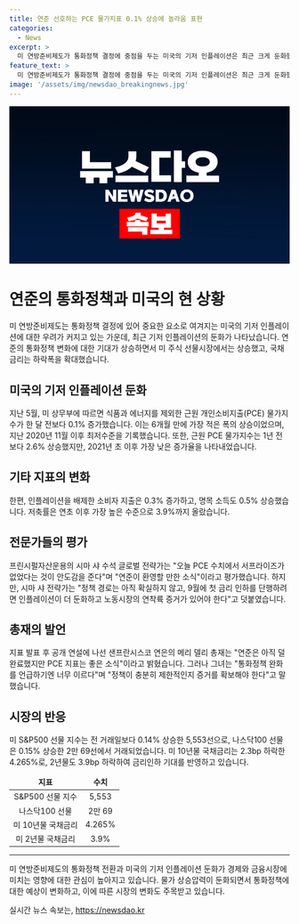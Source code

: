 ```yaml
---
title: 연준 선호하는 PCE 물가지표 0.1% 상승에 놀라움 표현
categories:
  - News
excerpt: >
  미 연방준비제도가 통화정책 결정에 중점을 두는 미국의 기저 인플레이션은 최근 크게 둔화했다. 이에 따라 연준의 통화정책 변화 기대가 높아지면서 미국 주식 선물시장은 상승하고 국채 금리는 하락했다. 미 상무부 발표에 따르면 지난 5월 근원 개인소비지출(PCE) 물가지수는 전월 대비 0.1% 상승했으며, 6개월 만에 가장 낮은 증가율을 기록했다. 그러나 소비자 지출과 명목 소득은 상승하고, 저축률은 높아지는 등 물가지수 외 지표들은 양호한 모습을 보였다. 연은 총재의 발언과 시장의 반응을 통해 물가와 통화정책에 대한 관심이 증폭되고 있는 상황이다.
feature_text: >
  미 연방준비제도가 통화정책 결정에 중점을 두는 미국의 기저 인플레이션은 최근 크게 둔화했다. 이에 따라 연준의 통화정책 변화 기대가 높아지면서 미국 주식 선물시장은 상승하고 국채 금리는 하락했다. 미 상무부 발표에 따르면 지난 5월 근원 개인소비지출(PCE) 물가지수는 전월 대비 0.1% 상승했으며, 6개월 만에 가장 낮은 증가율을 기록했다. 그러나 소비자 지출과 명목 소득은 상승하고, 저축률은 높아지는 등 물가지수 외 지표들은 양호한 모습을 보였다. 연은 총재의 발언과 시장의 반응을 통해 물가와 통화정책에 대한 관심이 증폭되고 있는 상황이다.
image: '/assets/img/newsdao_breakingnews.jpg'
---
```


<p><img src="/assets/img/newsdao_breakingnews.jpg" alt="implanttips 속보" /></p>

<h1>연준의 통화정책과 미국의 현 상황</h1>

<p data-ke-size="size16">미 연방준비제도는 통화정책 결정에 있어 중요한 요소로 여겨지는 미국의 기저 인플레이션에 대한 우려가 커지고 있는 가운데, 최근 기저 인플레이션의 둔화가 나타났습니다. 연준의 통화정책 변화에 대한 기대가 상승하면서 미 주식 선물시장에서는 상승했고, 국채 금리는 하락폭을 확대했습니다.</p>

<h2>미국의 기저 인플레이션 둔화</h2>

<p data-ke-size="size16">지난 5월, 미 상무부에 따르면 식품과 에너지를 제외한 근원 개인소비지출(PCE) 물가지수가 한 달 전보다 0.1% 증가했습니다. 이는 6개월 만에 가장 적은 폭의 상승이었으며, 지난 2020년 11월 이후 최저수준을 기록했습니다. 또한, 근원 PCE 물가지수는 1년 전보다 2.6% 상승했지만, 2021년 초 이후 가장 낮은 증가율을 나타내었습니다.</p>

<h2>기타 지표의 변화</h2>

<p data-ke-size="size16">한편, 인플레이션을 배제한 소비자 지출은 0.3% 증가하고, 명목 소득도 0.5% 상승했습니다. 저축률은 연초 이후 가장 높은 수준으로 3.9%까지 올랐습니다.</p>

<h2>전문가들의 평가</h2>

<p data-ke-size="size16">프린시펄자산운용의 시마 샤 수석 글로벌 전략가는 "오늘 PCE 수치에서 서프라이즈가 없었다는 것이 안도감을 준다"며 "연준이 환영할 만한 소식"이라고 평가했습니다. 하지만, 시마 샤 전략가는 "정책 경로는 아직 확실하지 않고, 9월에 첫 금리 인하를 단행하려면 인플레이션이 더 둔화하고 노동시장의 연착륙 증거가 있어야 한다"고 덧붙였습니다.</p>

<h2>총재의 발언</h2>

<p data-ke-size="size16">지표 발표 후 공개 연설에 나선 샌프란시스코 연은의 메리 델리 총재는 "연준은 아직 덜 완료했지만 PCE 지표는 좋은 소식"이라고 밝혔습니다. 그러나 그녀는 "통화정책 완화를 언급하기엔 너무 이르다"며 "정책이 충분히 제한적인지 증거를 확보해야 한다"고 말했습니다.</p>

<h2>시장의 반응</h2>

<p data-ke-size="size16">미 S&P500 선물 지수는 전 거래일보다 0.14% 상승한 5,553선으로, 나스닥100 선물은 0.15% 상승한 2만 69선에서 거래되었습니다. 미 10년물 국채금리는 2.3bp 하락한 4.265%로, 2년물도 3.9bp 하락하여 금리인하 기대를 반영하고 있습니다.</p>

<table>
<thead>
<tr>
<td style="text-align: center; height: 17px;"><b>지표</b></td>
<td style="text-align: center; height: 17px;"><b>수치</b></td>
</tr>
</thead>
<tbody>
<tr>
<td style="text-align: center; height: 17px;">S&P500 선물 지수</td>
<td style="text-align: center; height: 17px;">5,553</td>
</tr>
<tr>
<td style="text-align: center; height: 17px;">나스닥100 선물</td>
<td style="text-align: center; height: 17px;">2만 69</td>
</tr>
<tr>
<td style="text-align: center; height: 17px;">미 10년물 국채금리</td>
<td style="text-align: center; height: 17px;">4.265%</td>
</tr>
<tr>
<td style="text-align: center; height: 17px;">미 2년물 국채금리</td>
<td style="text-align: center; height: 17px;">3.9%</td>
</tr>
</tbody>
</table>

<hr>

<p data-ke-size="size16">미 연방준비제도의 통화정책 전환과 미국의 기저 인플레이션 둔화가 경제와 금융시장에 미치는 영향에 대한 관심이 높아지고 있습니다. 물가 상승압력이 둔화되면서 통화정책에 대한 예상이 변화하고, 이에 따른 시장의 변화도 주목받고 있습니다.</p>
실시간 뉴스 속보는, <a href="https://newsdao.kr" rel="dofollow">https://newsdao.kr</a>


